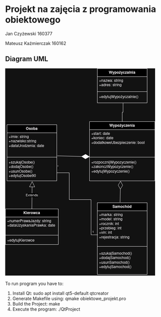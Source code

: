 # Projekt na zajęcia z programowania obiektowego


Jan Czyżewski 160377

Mateusz Kaźmierczak 160162

## Diagram UML 

![UML Diagram](uml.png)

To run program you have to:
1. Install Qt:
    sudo apt install qt5-default qtcreator
2. Generate Makefile using:
    qmake obiektowe_projekt.pro
3. Build the Project:
    make
4. Execute the program:
    ./QtProject